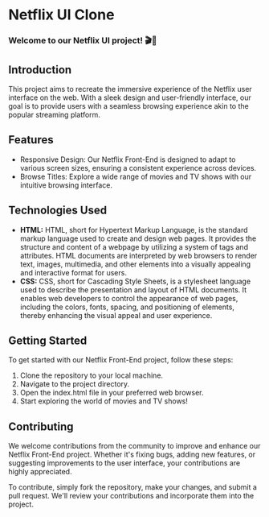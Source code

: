 # Netflix UI Clone
### Welcome to our Netflix UI project! 🎬🍿

## Introduction
This project aims to recreate the immersive experience of the Netflix user interface on the web. With a sleek design and user-friendly interface, our goal is to provide users with a seamless browsing experience akin to the popular streaming platform.

## Features
- Responsive Design: Our Netflix Front-End is designed to adapt to various screen sizes, ensuring a consistent experience across devices.
- Browse Titles: Explore a wide range of movies and TV shows with our intuitive browsing interface.

## Technologies Used
- <b>HTML:</b> HTML, short for Hypertext Markup Language, is the standard markup language used to create and design web pages. It provides the structure and content of a webpage by utilizing a system of tags and attributes. HTML documents are interpreted by web browsers to render text, images, multimedia, and other elements into a visually appealing and interactive format for users.
- <b>CSS:</b> CSS, short for Cascading Style Sheets, is a stylesheet language used to describe the presentation and layout of HTML documents. It enables web developers to control the appearance of web pages, including the colors, fonts, spacing, and positioning of elements, thereby enhancing the visual appeal and user experience.

## Getting Started
To get started with our Netflix Front-End project, follow these steps:
1. Clone the repository to your local machine.
2. Navigate to the project directory.
3. Open the index.html file in your preferred web browser.
4. Start exploring the world of movies and TV shows!

## Contributing
We welcome contributions from the community to improve and enhance our Netflix Front-End project. Whether it's fixing bugs, adding new features, or suggesting improvements to the user interface, your contributions are highly appreciated.

To contribute, simply fork the repository, make your changes, and submit a pull request. We'll review your contributions and incorporate them into the project.

